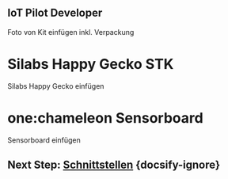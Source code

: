 ## IoT Pilot Developer
Foto von Kit einfügen inkl. Verpackung

# Silabs Happy Gecko STK
Silabs Happy Gecko einfügen

# one:chameleon Sensorboard
Sensorboard einfügen

## Next Step: [Schnittstellen](02_Schnittstellen.md) {docsify-ignore}